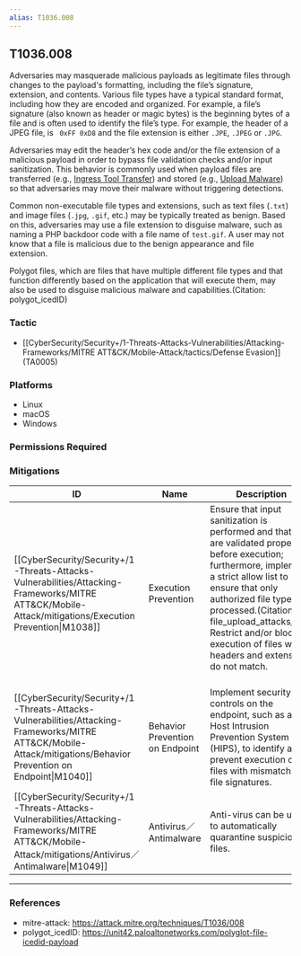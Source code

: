 ```yaml
---
alias: T1036.008
---
```


## T1036.008

Adversaries may masquerade malicious payloads as legitimate files through changes to the payload's formatting, including the file’s signature, extension, and contents. Various file types have a typical standard format, including how they are encoded and organized. For example, a file’s signature (also known as header or magic bytes) is the beginning bytes of a file and is often used to identify the file’s type. For example, the header of a JPEG file,  is <code> 0xFF 0xD8</code> and the file extension is either `.JPE`, `.JPEG` or `.JPG`. 

Adversaries may edit the header’s hex code and/or the file extension of a malicious payload in order to bypass file validation checks and/or input sanitization. This behavior is commonly used when payload files are transferred (e.g., [Ingress Tool Transfer](https://attack.mitre.org/techniques/T1105)) and stored (e.g., [Upload Malware](https://attack.mitre.org/techniques/T1608/001)) so that adversaries may move their malware without triggering detections. 

Common non-executable file types and extensions, such as text files (`.txt`) and image files (`.jpg`, `.gif`, etc.) may be typically treated as benign.  Based on this, adversaries may use a file extension to disguise malware, such as naming a PHP backdoor code with a file name of <code>test.gif</code>. A user may not know that a file is malicious due to the benign appearance and file extension.

Polygot files, which are files that have multiple different file types and that function differently based on the application that will execute them, may also be used to disguise malicious malware and capabilities.(Citation: polygot_icedID)


### Tactic
- [[CyberSecurity/Security+/1-Threats-Attacks-Vulnerabilities/Attacking-Frameworks/MITRE ATT&CK/Mobile-Attack/tactics/Defense Evasion]] (TA0005)

### Platforms
- Linux
- macOS
- Windows

### Permissions Required

### Mitigations

| ID | Name | Description |
| --- | --- | --- |
| [[CyberSecurity/Security+/1-Threats-Attacks-Vulnerabilities/Attacking-Frameworks/MITRE ATT&CK/Mobile-Attack/mitigations/Execution Prevention\|M1038]] | Execution Prevention | Ensure that input sanitization is performed and that files are validated properly before execution; furthermore, implement a strict allow list to ensure that only authorized file types are processed.(Citation: file_upload_attacks_pt2) Restrict and/or block execution of files where headers and extensions do not match. <br /><br /> |
| [[CyberSecurity/Security+/1-Threats-Attacks-Vulnerabilities/Attacking-Frameworks/MITRE ATT&CK/Mobile-Attack/mitigations/Behavior Prevention on Endpoint\|M1040]] | Behavior Prevention on Endpoint | Implement security controls on the endpoint, such as a Host Intrusion Prevention System (HIPS), to identify and prevent execution of files with mismatching file signatures. |
| [[CyberSecurity/Security+/1-Threats-Attacks-Vulnerabilities/Attacking-Frameworks/MITRE ATT&CK/Mobile-Attack/mitigations/Antivirus／Antimalware\|M1049]] | Antivirus／Antimalware | Anti-virus can be used to automatically quarantine suspicious files.  |


---
### References

- mitre-attack: https://attack.mitre.org/techniques/T1036/008
- polygot_icedID: https://unit42.paloaltonetworks.com/polyglot-file-icedid-payload
